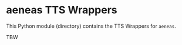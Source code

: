 # aeneas TTS Wrappers 

This Python module (directory) contains the TTS Wrappers for ``aeneas``.

TBW
